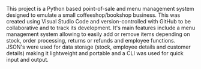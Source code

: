 This project is a Python based point-of-sale and menu management system designed to emulate a small coffeeshop/bookshop business. This was created using Visual Studio Code and version-controlled with GitHub to be collaborative and to track its development. 
It's main features include a menu management system allowing to easily add or remove items depending on stock, order processing, returns or refunds and employee functions. 
JSON's were used for data storage (stock, employee details and customer details) making it lightweight and portable and a CLI was used for quick input and output. 
